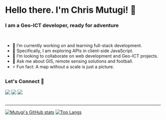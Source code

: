 <h1> Hello there. I'm Chris Mutugi! 👋</h1>
<h3>I am a Geo-ICT developer, ready for adventure</h3>
<br>

- 🔭 I’m currently working on and learning full-stack development.
- 🌱 Specifically, I am exploring APIs in client-side JavaScript.
- 👯 I’m looking to collaborate on web development and Geo-ICT projects.
- 💬 Ask me about GIS, remote sensing solutions and football.
- ⚡ Fun fact: A map without a scale is just a picture.


<h3>Let's Connect 🤝</h3>
<div>
<a target="_blank"
href="https://www.linkedin.com/in/chris-mutugi-46594b123/"><img
src="https://img.shields.io/badge/-LinkedIn-0077b5?style=for-the-badge&logo=LinkedIn&logoColor=white"></img></a> <a target="_blank"
href="mailto:mutugichris@gmail.com"><img
src="https://img.shields.io/badge/-Gmail-D14836?style=for-the-badge&logo=Gmail&logoColor=white"></img></a> <a target="_blank"
href="https://twitter.com/chris__mutugi"><img
src="https://img.shields.io/badge/-Twitter-1DA1F2?style=for-the-badge&logo=Twitter&logoColor=white"></img></a>
<div/>

<br>
<hr>
 
 [![Mutugi's GitHub stats](https://github-readme-stats.vercel.app/api?username=mutugi-c&langs_count=10&layout=compact&show_icons=true&locale=en&size_weight=0.8&count_weight=0.2&theme=dark)](https://github.com/mutugi-c/github-readme-stats)  [![Top Langs](https://github-readme-stats.vercel.app/api/top-langs/?username=mutugi-c&show_icons=true&locale=en&theme=dark)](https://github.com/mutugi-c/github-readme-stats)

